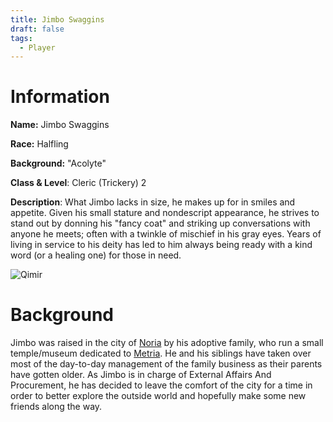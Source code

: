 ```yaml
---
title: Jimbo Swaggins
draft: false
tags:
  - Player
---
```

# Information
**Name:** Jimbo Swaggins 

**Race:** Halfling 

**Background:** "Acolyte"

**Class & Level**: Cleric (Trickery) 2

**Description**: What Jimbo lacks in size, he makes up for in smiles and appetite. Given his small stature and nondescript appearance, he strives to stand out by donning his "fancy coat" and striking up conversations with anyone he meets; often with a twinkle of mischief in his gray eyes. Years of living in service to his deity has led to him always being ready with a kind word (or a healing one) for those in need.

![Qimir](images/Jimbo.png)

# Background
Jimbo was raised in the city of [Noria](5.%20Locations/Agnor/Noria.md) by his adoptive family, who run a small temple/museum dedicated to [Metria](Metria). He and his siblings have taken over most of the day-to-day management of the family business as their parents have gotten older. As Jimbo is in charge of External Affairs And Procurement, he has decided to leave the comfort of the city for a time in order to better explore the outside world and hopefully make some new friends along the way.

